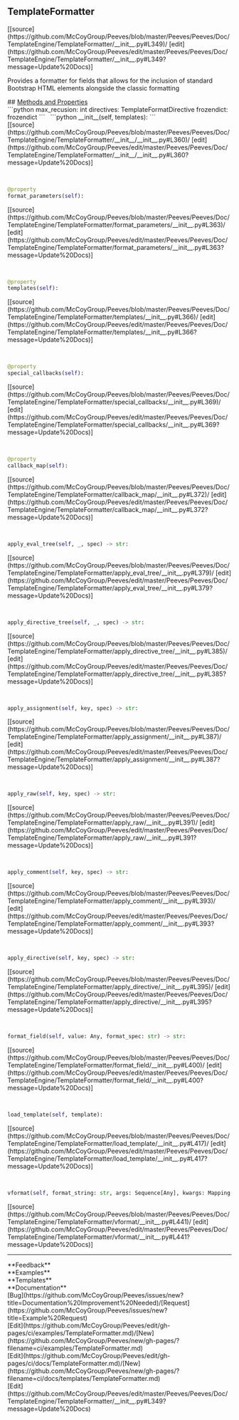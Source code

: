 ## <a id="Peeves.Peeves.Doc.TemplateEngine.TemplateFormatter">TemplateFormatter</a> 

<div class="docs-source-link" markdown="1">
[[source](https://github.com/McCoyGroup/Peeves/blob/master/Peeves/Peeves/Doc/TemplateEngine/TemplateFormatter/__init__.py#L349)/
[edit](https://github.com/McCoyGroup/Peeves/edit/master/Peeves/Peeves/Doc/TemplateEngine/TemplateFormatter/__init__.py#L349?message=Update%20Docs)]
</div>

Provides a formatter for fields that allows for
the inclusion of standard Bootstrap HTML elements
alongside the classic formatting







<div class="collapsible-section">
 <div class="collapsible-section collapsible-section-header" markdown="1">
## <a class="collapse-link" data-toggle="collapse" href="#methods" markdown="1"> Methods and Properties</a> <a class="float-right" data-toggle="collapse" href="#methods"><i class="fa fa-chevron-down"></i></a>
 </div>
 <div class="collapsible-section collapsible-section-body collapse " id="methods" markdown="1">
 ```python
max_recusion: int
directives: TemplateFormatDirective
frozendict: frozendict
```
<a id="Peeves.Peeves.Doc.TemplateEngine.TemplateFormatter.__init__" class="docs-object-method">&nbsp;</a> 
```python
__init__(self, templates): 
```
<div class="docs-source-link" markdown="1">
[[source](https://github.com/McCoyGroup/Peeves/blob/master/Peeves/Peeves/Doc/TemplateEngine/TemplateFormatter/__init__/__init__.py#L360)/
[edit](https://github.com/McCoyGroup/Peeves/edit/master/Peeves/Peeves/Doc/TemplateEngine/TemplateFormatter/__init__/__init__.py#L360?message=Update%20Docs)]
</div>


<a id="Peeves.Peeves.Doc.TemplateEngine.TemplateFormatter.format_parameters" class="docs-object-method">&nbsp;</a> 
```python
@property
format_parameters(self): 
```
<div class="docs-source-link" markdown="1">
[[source](https://github.com/McCoyGroup/Peeves/blob/master/Peeves/Peeves/Doc/TemplateEngine/TemplateFormatter/format_parameters/__init__.py#L363)/
[edit](https://github.com/McCoyGroup/Peeves/edit/master/Peeves/Peeves/Doc/TemplateEngine/TemplateFormatter/format_parameters/__init__.py#L363?message=Update%20Docs)]
</div>


<a id="Peeves.Peeves.Doc.TemplateEngine.TemplateFormatter.templates" class="docs-object-method">&nbsp;</a> 
```python
@property
templates(self): 
```
<div class="docs-source-link" markdown="1">
[[source](https://github.com/McCoyGroup/Peeves/blob/master/Peeves/Peeves/Doc/TemplateEngine/TemplateFormatter/templates/__init__.py#L366)/
[edit](https://github.com/McCoyGroup/Peeves/edit/master/Peeves/Peeves/Doc/TemplateEngine/TemplateFormatter/templates/__init__.py#L366?message=Update%20Docs)]
</div>


<a id="Peeves.Peeves.Doc.TemplateEngine.TemplateFormatter.special_callbacks" class="docs-object-method">&nbsp;</a> 
```python
@property
special_callbacks(self): 
```
<div class="docs-source-link" markdown="1">
[[source](https://github.com/McCoyGroup/Peeves/blob/master/Peeves/Peeves/Doc/TemplateEngine/TemplateFormatter/special_callbacks/__init__.py#L369)/
[edit](https://github.com/McCoyGroup/Peeves/edit/master/Peeves/Peeves/Doc/TemplateEngine/TemplateFormatter/special_callbacks/__init__.py#L369?message=Update%20Docs)]
</div>


<a id="Peeves.Peeves.Doc.TemplateEngine.TemplateFormatter.callback_map" class="docs-object-method">&nbsp;</a> 
```python
@property
callback_map(self): 
```
<div class="docs-source-link" markdown="1">
[[source](https://github.com/McCoyGroup/Peeves/blob/master/Peeves/Peeves/Doc/TemplateEngine/TemplateFormatter/callback_map/__init__.py#L372)/
[edit](https://github.com/McCoyGroup/Peeves/edit/master/Peeves/Peeves/Doc/TemplateEngine/TemplateFormatter/callback_map/__init__.py#L372?message=Update%20Docs)]
</div>


<a id="Peeves.Peeves.Doc.TemplateEngine.TemplateFormatter.apply_eval_tree" class="docs-object-method">&nbsp;</a> 
```python
apply_eval_tree(self, _, spec) -> str: 
```
<div class="docs-source-link" markdown="1">
[[source](https://github.com/McCoyGroup/Peeves/blob/master/Peeves/Peeves/Doc/TemplateEngine/TemplateFormatter/apply_eval_tree/__init__.py#L379)/
[edit](https://github.com/McCoyGroup/Peeves/edit/master/Peeves/Peeves/Doc/TemplateEngine/TemplateFormatter/apply_eval_tree/__init__.py#L379?message=Update%20Docs)]
</div>


<a id="Peeves.Peeves.Doc.TemplateEngine.TemplateFormatter.apply_directive_tree" class="docs-object-method">&nbsp;</a> 
```python
apply_directive_tree(self, _, spec) -> str: 
```
<div class="docs-source-link" markdown="1">
[[source](https://github.com/McCoyGroup/Peeves/blob/master/Peeves/Peeves/Doc/TemplateEngine/TemplateFormatter/apply_directive_tree/__init__.py#L385)/
[edit](https://github.com/McCoyGroup/Peeves/edit/master/Peeves/Peeves/Doc/TemplateEngine/TemplateFormatter/apply_directive_tree/__init__.py#L385?message=Update%20Docs)]
</div>


<a id="Peeves.Peeves.Doc.TemplateEngine.TemplateFormatter.apply_assignment" class="docs-object-method">&nbsp;</a> 
```python
apply_assignment(self, key, spec) -> str: 
```
<div class="docs-source-link" markdown="1">
[[source](https://github.com/McCoyGroup/Peeves/blob/master/Peeves/Peeves/Doc/TemplateEngine/TemplateFormatter/apply_assignment/__init__.py#L387)/
[edit](https://github.com/McCoyGroup/Peeves/edit/master/Peeves/Peeves/Doc/TemplateEngine/TemplateFormatter/apply_assignment/__init__.py#L387?message=Update%20Docs)]
</div>


<a id="Peeves.Peeves.Doc.TemplateEngine.TemplateFormatter.apply_raw" class="docs-object-method">&nbsp;</a> 
```python
apply_raw(self, key, spec) -> str: 
```
<div class="docs-source-link" markdown="1">
[[source](https://github.com/McCoyGroup/Peeves/blob/master/Peeves/Peeves/Doc/TemplateEngine/TemplateFormatter/apply_raw/__init__.py#L391)/
[edit](https://github.com/McCoyGroup/Peeves/edit/master/Peeves/Peeves/Doc/TemplateEngine/TemplateFormatter/apply_raw/__init__.py#L391?message=Update%20Docs)]
</div>


<a id="Peeves.Peeves.Doc.TemplateEngine.TemplateFormatter.apply_comment" class="docs-object-method">&nbsp;</a> 
```python
apply_comment(self, key, spec) -> str: 
```
<div class="docs-source-link" markdown="1">
[[source](https://github.com/McCoyGroup/Peeves/blob/master/Peeves/Peeves/Doc/TemplateEngine/TemplateFormatter/apply_comment/__init__.py#L393)/
[edit](https://github.com/McCoyGroup/Peeves/edit/master/Peeves/Peeves/Doc/TemplateEngine/TemplateFormatter/apply_comment/__init__.py#L393?message=Update%20Docs)]
</div>


<a id="Peeves.Peeves.Doc.TemplateEngine.TemplateFormatter.apply_directive" class="docs-object-method">&nbsp;</a> 
```python
apply_directive(self, key, spec) -> str: 
```
<div class="docs-source-link" markdown="1">
[[source](https://github.com/McCoyGroup/Peeves/blob/master/Peeves/Peeves/Doc/TemplateEngine/TemplateFormatter/apply_directive/__init__.py#L395)/
[edit](https://github.com/McCoyGroup/Peeves/edit/master/Peeves/Peeves/Doc/TemplateEngine/TemplateFormatter/apply_directive/__init__.py#L395?message=Update%20Docs)]
</div>


<a id="Peeves.Peeves.Doc.TemplateEngine.TemplateFormatter.format_field" class="docs-object-method">&nbsp;</a> 
```python
format_field(self, value: Any, format_spec: str) -> str: 
```
<div class="docs-source-link" markdown="1">
[[source](https://github.com/McCoyGroup/Peeves/blob/master/Peeves/Peeves/Doc/TemplateEngine/TemplateFormatter/format_field/__init__.py#L400)/
[edit](https://github.com/McCoyGroup/Peeves/edit/master/Peeves/Peeves/Doc/TemplateEngine/TemplateFormatter/format_field/__init__.py#L400?message=Update%20Docs)]
</div>


<a id="Peeves.Peeves.Doc.TemplateEngine.TemplateFormatter.load_template" class="docs-object-method">&nbsp;</a> 
```python
load_template(self, template): 
```
<div class="docs-source-link" markdown="1">
[[source](https://github.com/McCoyGroup/Peeves/blob/master/Peeves/Peeves/Doc/TemplateEngine/TemplateFormatter/load_template/__init__.py#L417)/
[edit](https://github.com/McCoyGroup/Peeves/edit/master/Peeves/Peeves/Doc/TemplateEngine/TemplateFormatter/load_template/__init__.py#L417?message=Update%20Docs)]
</div>


<a id="Peeves.Peeves.Doc.TemplateEngine.TemplateFormatter.vformat" class="docs-object-method">&nbsp;</a> 
```python
vformat(self, format_string: str, args: Sequence[Any], kwargs: Mapping[str, Any]): 
```
<div class="docs-source-link" markdown="1">
[[source](https://github.com/McCoyGroup/Peeves/blob/master/Peeves/Peeves/Doc/TemplateEngine/TemplateFormatter/vformat/__init__.py#L441)/
[edit](https://github.com/McCoyGroup/Peeves/edit/master/Peeves/Peeves/Doc/TemplateEngine/TemplateFormatter/vformat/__init__.py#L441?message=Update%20Docs)]
</div>
 </div>
</div>











---


<div markdown="1" class="text-secondary">
<div class="container">
  <div class="row">
   <div class="col" markdown="1">
**Feedback**   
</div>
   <div class="col" markdown="1">
**Examples**   
</div>
   <div class="col" markdown="1">
**Templates**   
</div>
   <div class="col" markdown="1">
**Documentation**   
</div>
   <div class="col" markdown="1">
   
</div>
   <div class="col" markdown="1">
   
</div>
   <div class="col" markdown="1">
   
</div>
</div>
  <div class="row">
   <div class="col" markdown="1">
[Bug](https://github.com/McCoyGroup/Peeves/issues/new?title=Documentation%20Improvement%20Needed)/[Request](https://github.com/McCoyGroup/Peeves/issues/new?title=Example%20Request)   
</div>
   <div class="col" markdown="1">
[Edit](https://github.com/McCoyGroup/Peeves/edit/gh-pages/ci/examples/TemplateFormatter.md)/[New](https://github.com/McCoyGroup/Peeves/new/gh-pages/?filename=ci/examples/TemplateFormatter.md)   
</div>
   <div class="col" markdown="1">
[Edit](https://github.com/McCoyGroup/Peeves/edit/gh-pages/ci/docs/TemplateFormatter.md)/[New](https://github.com/McCoyGroup/Peeves/new/gh-pages/?filename=ci/docs/templates/TemplateFormatter.md)   
</div>
   <div class="col" markdown="1">
[Edit](https://github.com/McCoyGroup/Peeves/edit/master/Peeves/Peeves/Doc/TemplateEngine/TemplateFormatter/__init__.py#L349?message=Update%20Docs)   
</div>
   <div class="col" markdown="1">
   
</div>
   <div class="col" markdown="1">
   
</div>
   <div class="col" markdown="1">
   
</div>
</div>
</div>
</div>
